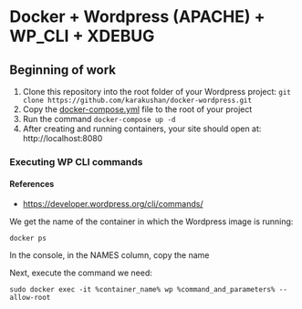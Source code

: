 # Docker  + Wordpress (APACHE) + WP_CLI + XDEBUG

## Beginning of work

1. Clone this repository into the root folder of your Wordpress project: ``git clone https://github.com/karakushan/docker-wordpress.git``
2. Copy the [docker-compose.yml](docker-compose.yml) file to the root of your project
3. Run the command ``docker-compose up -d``
4. After creating and running containers, your site should open at: http://localhost:8080

### Executing WP CLI commands

#### References

* https://developer.wordpress.org/cli/commands/

We get the name of the container in which the Wordpress image is running:

``docker ps``

In the console, in the NAMES column, copy the name

Next, execute the command we need:

``sudo docker exec -it %container_name% wp %command_and_parameters% --allow-root``



